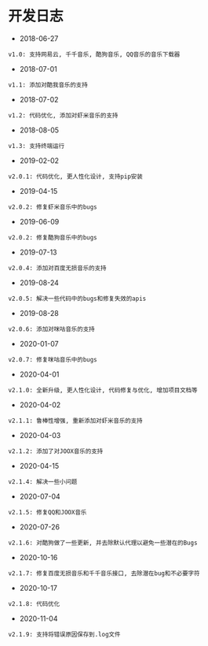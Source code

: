 # 开发日志

- 2018-06-27
```
v1.0: 支持网易云, 千千音乐, 酷狗音乐, QQ音乐的音乐下载器
```
- 2018-07-01
```
v1.1: 添加对酷我音乐的支持
```
- 2018-07-02
```
v1.2: 代码优化, 添加对虾米音乐的支持
```
- 2018-08-05
```
v1.3: 支持终端运行
```
- 2019-02-02
```
v2.0.1: 代码优化, 更人性化设计, 支持pip安装
```
- 2019-04-15
```
v2.0.2: 修复虾米音乐中的bugs
```
- 2019-06-09
```
v2.0.2: 修复酷狗音乐中的bugs
```
- 2019-07-13
```
v2.0.4: 添加对百度无损音乐的支持
```
- 2019-08-24
```
v2.0.5: 解决一些代码中的bugs和修复失效的apis
```
- 2019-08-28
```
v2.0.6: 添加对咪咕音乐的支持
```
- 2020-01-07
```
v2.0.7: 修复咪咕音乐中的bugs
```
- 2020-04-01
```
v2.1.0: 全新升级, 更人性化设计, 代码修复与优化, 增加项目文档等
```
- 2020-04-02
```
v2.1.1: 鲁棒性增强, 重新添加对虾米音乐的支持
```
- 2020-04-03
```
v2.1.2: 添加了对JOOX音乐的支持
```
- 2020-04-15
```
v2.1.4: 解决一些小问题
```
- 2020-07-04
```
v2.1.5: 修复QQ和JOOX音乐
```
- 2020-07-26
```
v2.1.6: 对酷狗做了一些更新, 并去除默认代理以避免一些潜在的Bugs
```
- 2020-10-16
```
v2.1.7: 修复百度无损音乐和千千音乐接口, 去除潜在bug和不必要字符
```
- 2020-10-17
```
v2.1.8: 代码优化
```
- 2020-11-04
```
v2.1.9: 支持将错误原因保存到.log文件
```
